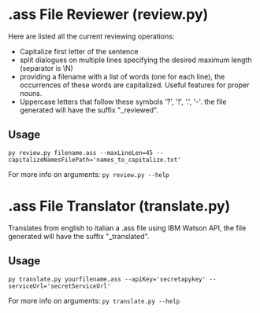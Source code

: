 # .ass File Reviewer (review.py)
Here are listed all the current reviewing operations:
* Capitalize first letter of the sentence
* split dialogues on multiple lines specifying the desired maximum length (separator is \N)
* providing a filename with a list of words (one for each line), the occurrences of these words are capitalized. Useful features for proper nouns.
* Uppercase letters that follow these symbols '?', '!', '.', '-'.
the file generated will have the suffix "_reviewed".

## Usage
`py review.py filename.ass --maxLineLen=45 --capitalizeNamesFilePath='names_to_capitalize.txt'`

For more info on arguments: `py review.py --help`


# .ass File Translator (translate.py)
Translates from english to italian a .ass file using IBM Watson API, the file generated will have the suffix "_translated".

## Usage
`py translate.py yourfilename.ass --apiKey='secretapykey' --serviceUrl='secretServiceUrl'`

For more info on arguments: `py translate.py --help`